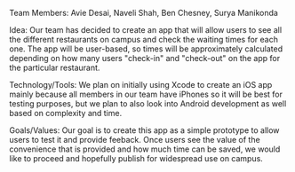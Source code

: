 Team Members: Avie Desai, Naveli Shah, Ben Chesney, Surya Manikonda

Idea: Our team has decided to create an app that will allow users to see all the different restaurants on campus and
check the waiting times for each one. The app will be user-based, so times will be approximately calculated depending
on how many users "check-in" and "check-out" on the app for the particular restaurant.

Technology/Tools: We plan on initially using Xcode to create an iOS app mainly because all members in our team have iPhones so 
it will be best for testing purposes, but we plan to also look into Android development as well based on complexity and time.

Goals/Values: Our goal is to create this app as a simple prototype to allow users to test it and provide feeback. Once users 
see the value of the convenience that is provided and how much time can be saved, we would like to proceed and hopefully publish
for widespread use on campus.
